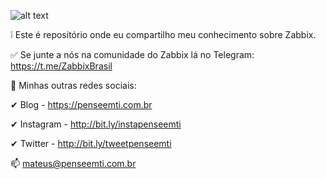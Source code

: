 
![alt text](https://assets.zabbix.com/img/logo/zabbix_logo_500x131.png)

❕ Este é repositório onde eu compartilho meu conhecimento sobre Zabbix.


✅ Se junte a nós na comunidade do Zabbix lá no Telegram: https://t.me/ZabbixBrasil


📢 Minhas outras redes sociais:


✔ Blog           - https://penseemti.com.br

✔ Instagram - http://bit.ly/instapenseemti

✔ Twitter       - http://bit.ly/tweetpenseemti


📫 mateus@penseemti.com.br

